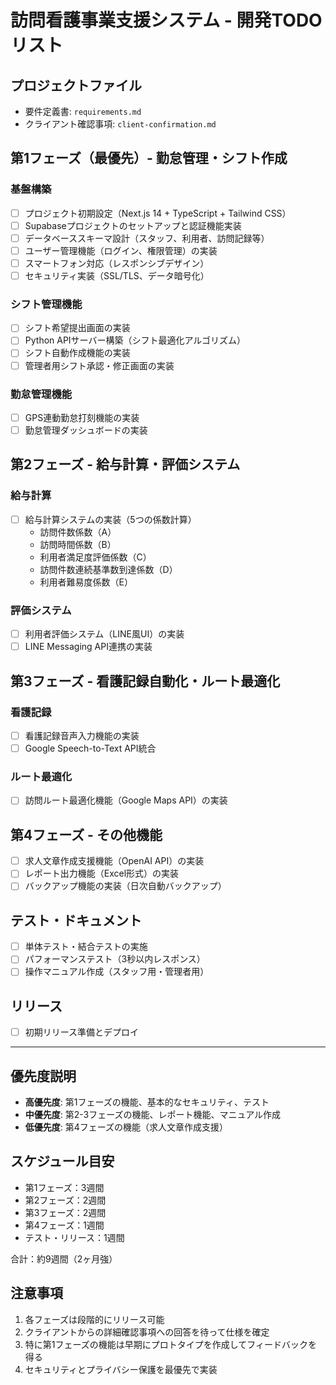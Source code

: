 # 訪問看護事業支援システム - 開発TODOリスト

## プロジェクトファイル
- 要件定義書: `requirements.md`
- クライアント確認事項: `client-confirmation.md`

## 第1フェーズ（最優先）- 勤怠管理・シフト作成
### 基盤構築
- [ ] プロジェクト初期設定（Next.js 14 + TypeScript + Tailwind CSS）
- [ ] Supabaseプロジェクトのセットアップと認証機能実装
- [ ] データベーススキーマ設計（スタッフ、利用者、訪問記録等）
- [ ] ユーザー管理機能（ログイン、権限管理）の実装
- [ ] スマートフォン対応（レスポンシブデザイン）
- [ ] セキュリティ実装（SSL/TLS、データ暗号化）

### シフト管理機能
- [ ] シフト希望提出画面の実装
- [ ] Python APIサーバー構築（シフト最適化アルゴリズム）
- [ ] シフト自動作成機能の実装
- [ ] 管理者用シフト承認・修正画面の実装

### 勤怠管理機能
- [ ] GPS連動勤怠打刻機能の実装
- [ ] 勤怠管理ダッシュボードの実装

## 第2フェーズ - 給与計算・評価システム
### 給与計算
- [ ] 給与計算システムの実装（5つの係数計算）
  - 訪問件数係数（A）
  - 訪問時間係数（B）
  - 利用者満足度評価係数（C）
  - 訪問件数連続基準数到達係数（D）
  - 利用者難易度係数（E）

### 評価システム
- [ ] 利用者評価システム（LINE風UI）の実装
- [ ] LINE Messaging API連携の実装

## 第3フェーズ - 看護記録自動化・ルート最適化
### 看護記録
- [ ] 看護記録音声入力機能の実装
- [ ] Google Speech-to-Text API統合

### ルート最適化
- [ ] 訪問ルート最適化機能（Google Maps API）の実装

## 第4フェーズ - その他機能
- [ ] 求人文章作成支援機能（OpenAI API）の実装
- [ ] レポート出力機能（Excel形式）の実装
- [ ] バックアップ機能の実装（日次自動バックアップ）

## テスト・ドキュメント
- [ ] 単体テスト・結合テストの実施
- [ ] パフォーマンステスト（3秒以内レスポンス）
- [ ] 操作マニュアル作成（スタッフ用・管理者用）

## リリース
- [ ] 初期リリース準備とデプロイ

---

## 優先度説明
- **高優先度**: 第1フェーズの機能、基本的なセキュリティ、テスト
- **中優先度**: 第2-3フェーズの機能、レポート機能、マニュアル作成
- **低優先度**: 第4フェーズの機能（求人文章作成支援）

## スケジュール目安
- 第1フェーズ：3週間
- 第2フェーズ：2週間
- 第3フェーズ：2週間
- 第4フェーズ：1週間
- テスト・リリース：1週間

合計：約9週間（2ヶ月強）

## 注意事項
1. 各フェーズは段階的にリリース可能
2. クライアントからの詳細確認事項への回答を待って仕様を確定
3. 特に第1フェーズの機能は早期にプロトタイプを作成してフィードバックを得る
4. セキュリティとプライバシー保護を最優先で実装